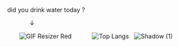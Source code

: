 did you drink water today ?


‎ ‎ ‎ ‎ ‎ ‎ ‎ ‎ ‎ ‎ ‎ ‎ ‎‎  ↓
              

‎ ‎ ‎ ‎ ‎ ‎ ‎‎ ![GIF Resizer Red](https://github.com/ozyirl/ozyirl/assets/133862552/5518c9f6-076e-4558-bfc0-fdb822a2d5fb)   ‎ ‎ ‎    ‎ ‎ ‎ ‎ ‎ ‎ ‎ ‎ ![Top Langs](https://github-readme-stats.vercel.app/api/top-langs/?username=ozyirl&hide_progress=true&theme=swift)   ‎ ‎‎ ‎![Shadow (1)](https://github.com/ozyirl/ozyirl/assets/133862552/4a6a3bd6-b05f-40b1-b9e6-3b8442fd7586)








